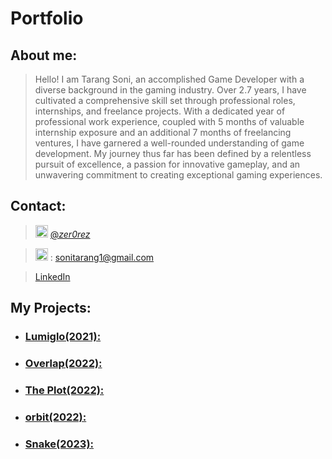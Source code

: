 # Portfolio

## About me:
>Hello! I am Tarang Soni, an accomplished Game Developer with a diverse background in the gaming industry. Over 2.7 years, I have cultivated a comprehensive skill set through professional roles, internships, and freelance projects. With a dedicated year of professional work experience, coupled with 5 months of valuable internship exposure and an additional 7 months of freelancing ventures, I have garnered a well-rounded understanding of game development. My journey thus far has been defined by a relentless pursuit of excellence, a passion for innovative gameplay, and an unwavering commitment to creating exceptional gaming experiences.

## Contact:
> [<img src="https://user-images.githubusercontent.com/83337255/156588541-c3009b1d-cc73-4d0a-8022-68931c183878.png" alt="instagram" width="20"/>](https://www.instagram.com/_zer0rez_/) [@_zer0rez_](https://www.instagram.com/_zer0rez_/)

> <img src="https://user-images.githubusercontent.com/83337255/156589694-8102daf4-f9fe-4ab0-b02a-86617799a44b.png" alt="gmail" width="20"/> :  sonitarang1@gmail.com

> [LinkedIn](https://www.linkedin.com/in/tarang-soni-08215a190/)
  
## My Projects:

* ### [Lumiglo(2021):](https://github.com/tarang-soni/tarang-soni/blob/main/Portfolio/Projects/Lumiglo.md) 
* ### [Overlap(2022):](https://github.com/tarang-soni/tarang-soni/blob/main/Portfolio/Projects/Overlap.md) 
* ### [The Plot(2022):](https://github.com/tarang-soni/tarang-soni/blob/main/Portfolio/Projects/The_Plot.md)
* ### [orbit(2022):](https://github.com/tarang-soni/tarang-soni/blob/main/Portfolio/Projects/orbit.md)
* ### [Snake(2023):](https://github.com/tarang-soni/tarang-soni/blob/main/Portfolio/Projects/Snake-CPP.md)

